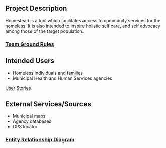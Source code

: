 ## Project Description
Homestead is a tool which facilitates access to community services for the homeless. 
It is also intended to inspire holistic self care, and self advocacy among those of 
the target population.  

### [Team Ground Rules](ground-rules.md)  


## Intended Users
* Homeless individuals and families
* Municipal Health and Human Services agencies

[User Stories](user-stories.md)


## External Services/Sources
* Municipal maps
* Agency databases
* GPS locator


### [Entity Relationship Diagram](erd.md)  
